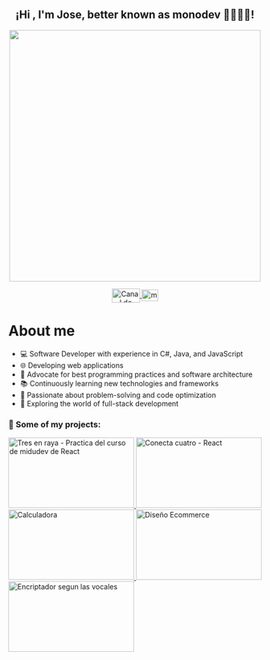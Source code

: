 <h2 align="center">¡Hi , I'm Jose, better known as monodev 🙉👨🏻‍💻!</h2>
<p align="center">
    <img align="center" width="500" src="https://github.com/HolaJose2/HolaJose2/assets/110427144/468180e5-81bf-4e85-9e88-51d47f909c89" />
</p>
<p align="center">  
   <a href="https://twitch.tv/monodevs" target="blank">
    <img align="center" src="https://upload.wikimedia.org/wikipedia/commons/c/ce/Twitch_logo_2019.svg" alt="Canal de Twitch de midudev" height="28px" width="56px" />
  </a>
  <span style="width: 8px;"></span>
   <a href="https://www.youtube.com/@monoDevs" target="blank">
    <img align="center" src="https://upload.wikimedia.org/wikipedia/commons/0/09/YouTube_full-color_icon_%282017%29.svg" alt="midudev" height="23px" width="33px" />
  </a>
</p>

# About me
<ul>
  <li>💻 Software Developer with experience in C#, Java, and JavaScript</li>
  <li>🌐 Developing web applications</li>
  <li>🔧 Advocate for best programming practices and software architecture</li>
  <li>📚 Continuously learning new technologies and frameworks</li>
  <li>🚀 Passionate about problem-solving and code optimization</li>
  <li>📌 Exploring the world of full-stack development</li>
</ul>

<p align="center">
    
</p>
    
### 💼 Some of my projects:

<a href='https://tic-tac-toe-holajose2.vercel.app' target='_blank'>
  <img width='250' height="140" src='https://github.com/HolaJose2/HolaJose2/assets/110427144/c577058c-24bb-4e18-9031-4b3aeaf6fe32' alt="Tres en raya - Practica del curso de midudev de React"/>
</a>
<a href='https://connect-four-game-five.vercel.app/' target='_blank'>
  <img width='250' height="140" src='https://github.com/HolaJose2/HolaJose2/assets/110427144/13d82e56-4d28-4a65-9d4c-c978e036d1af' alt='Conecta cuatro - React' />
</a>
<a href='https://calculadora-mauve-six.vercel.app/' target='_blank'>
  <img width='250' height="140" src='https://github.com/HolaJose2/HolaJose2/assets/110427144/dc6c086a-5a93-4bf0-a081-69de95a6f47b' alt='Calculadora' />
</a>
<a href='https://holajose2.github.io/aluraEcommerce/' target='_blank'>
  <img width='250' height="140" src='https://github.com/HolaJose2/HolaJose2/assets/110427144/f51cd459-6b5a-4a25-b809-d36d88b47173' alt='Diseño Ecommerce' />
</a>
<a href='https://holajose2.github.io/encriptador/' target='_blank'>
  <img width='250' height="140" src='https://github.com/HolaJose2/HolaJose2/assets/110427144/6ae0da63-0890-4c15-810b-47512f882f81' alt='Encriptador segun las vocales' />
</a>



